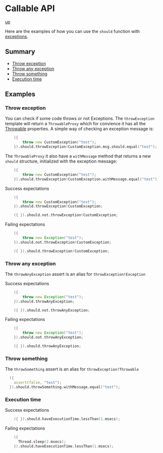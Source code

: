 # Callable API

[up](../README.md)

Here are the examples of how you can use the `should` function with [exceptions](https://dlang.org/phobos/object.html#.Exception).

## Summary

- [Throw exception](#throw-exception)
- [Throw any exception](#throw-any-exception)
- [Throw something](#throw-something)
- [Execution time](#execution-time)

## Examples

### Throw exception

You can check if some code throws or not Exceptions. The `throwException` template will return a `ThrowableProxy` which for
convience it has all the [Throwable](https://dlang.org/phobos/object.html#.Throwable) properties. A simple way of checking an
exception message is:

```D
    ({
        throw new CustomException("test");
    }).should.throwException!CustomException.msg.should.equal("test");
```

The `ThrowableProxy` it also have a `withMessage` method that returns a new `should` structure, initialized with the exception message:

```D
    ({
        throw new CustomException("test");
    }).should.throwException!CustomException.withMessage.equal("test");
```

Success expectations
```D
    ({
        throw new CustomException("test");
    }).should.throwException!CustomException;

    ({ }).should.not.throwException!CustomException;
```

Failing expectations
```D
    ({
        throw new Exception("test");
    }).should.not.throwException!CustomException;

    ({ }).should.throwException!CustomException;
```

### Throw any exception

The `throwAnyException` assert is an alias for `throwException!Exception`

Success expectations
```D
    ({
        throw new Exception("test");
    }).should.throwAnyException;

    ({ }).should.not.throwAnyException;
```

Failing expectations
```D
    ({
        throw new Exception("test");
    }).should.not.throwAnyException;

    ({ }).should.throwAnyException;
```


### Throw something

The `throwSomething` assert is an alias for `throwException!Throwable`

```D
  ({
    assert(false, "test");
  }).should.throwSomething.withMessage.equal("test");
```

### Execution time

Success expectations
```D
    ({ }).should.haveExecutionTime.lessThan(1.msecs);
```

Failing expectations
```D
    ({
      Thread.sleep(2.msecs);
    }).should.haveExecutionTime.lessThan(1.msecs);
```